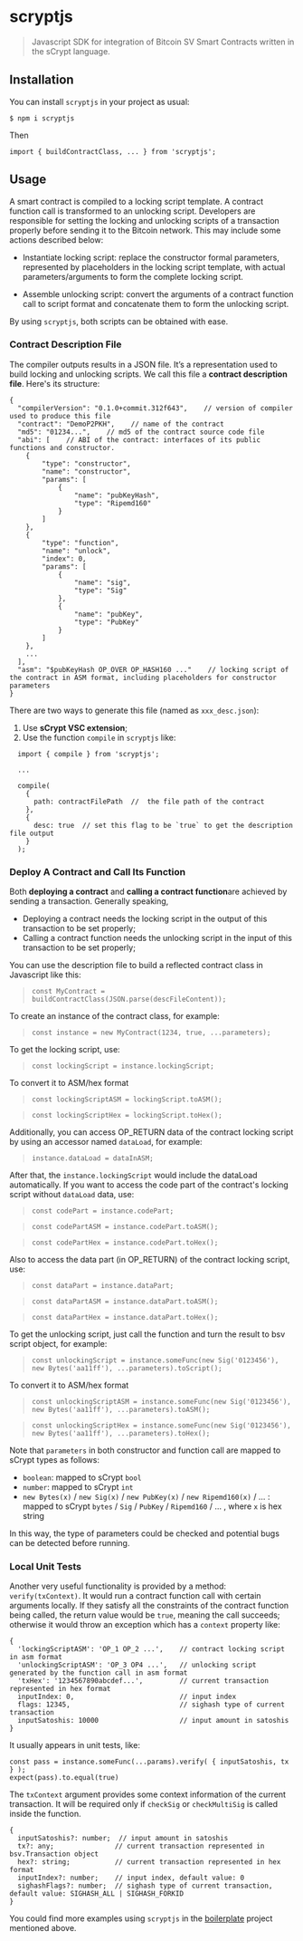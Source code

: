 # scryptjs

> Javascript SDK for integration of Bitcoin SV Smart Contracts written in the sCrypt language.

## Installation

You can install `scryptjs` in your project as usual:

```
$ npm i scryptjs
```

Then

```
import { buildContractClass, ... } from 'scryptjs';
```

## Usage

A smart contract is compiled to a locking script template. A contract function call is transformed to an unlocking script. Developers are responsible for setting the locking and unlocking scripts of a transaction properly before sending it to the Bitcoin network. This may include some actions described below:

* Instantiate locking script: replace the constructor formal parameters, represented by placeholders in the locking script template, with actual parameters/arguments to form the complete locking script.

* Assemble unlocking script: convert the arguments of a contract function call to script format and concatenate them to form the unlocking script.

By using `scryptjs`, both scripts can be obtained with ease.

### Contract Description File

The compiler outputs results in a JSON file. It’s a representation used to build locking and unlocking scripts. We call this file a **contract description file**. Here's its structure:

```
{
  "compilerVersion": "0.1.0+commit.312f643",    // version of compiler used to produce this file
  "contract": "DemoP2PKH",    // name of the contract
  "md5": "01234...",    // md5 of the contract source code file
  "abi": [    // ABI of the contract: interfaces of its public functions and constructor.
    {
        "type": "constructor",
        "name": "constructor",
        "params": [
            {
                "name": "pubKeyHash",
                "type": "Ripemd160"
            }
        ]
    },
    {
        "type": "function",
        "name": "unlock",
        "index": 0,
        "params": [
            {
                "name": "sig",
                "type": "Sig"
            },
            {
                "name": "pubKey",
                "type": "PubKey"
            }
        ]
    },
    ...
  ],
  "asm": "$pubKeyHash OP_OVER OP_HASH160 ..."    // locking script of the contract in ASM format, including placeholders for constructor parameters
}
```

There are two ways to generate this file (named as `xxx_desc.json`):

1. Use **sCrypt VSC extension**;
2. Use the function `compile` in `scryptjs` like:

> 
```
  import { compile } from 'scryptjs';
  
  ...
  
  compile( 
    { 
      path: contractFilePath  //  the file path of the contract
    }, 
    {
      desc: true  // set this flag to be `true` to get the description file output
    }
  );
```

### Deploy A Contract and Call Its Function

Both **deploying a contract** and **calling a contract function**are achieved by sending a transaction. Generally speaking,

* Deploying a contract needs the locking script in the output of this transaction to be set properly;
* Calling a contract function needs the unlocking script in the input of this transaction to be set properly;

You can use the description file to build a reflected contract class in Javascript like this:

> `const MyContract = buildContractClass(JSON.parse(descFileContent));`

To create an instance of the contract class, for example:

> `const instance = new MyContract(1234, true, ...parameters);`

To get the locking script, use:

> `const lockingScript = instance.lockingScript;`

To convert it to ASM/hex format

> `const lockingScriptASM = lockingScript.toASM();`

> `const lockingScriptHex = lockingScript.toHex();`

Additionally, you can access OP_RETURN data of the contract locking script by using an accessor named `dataLoad`, for example:

> `instance.dataLoad = dataInASM;`

After that, the `instance.lockingScript` would include the dataLoad automatically. If you want to access the code part of the contract's locking script without `dataLoad` data, use:

> `const codePart = instance.codePart;`

> `const codePartASM = instance.codePart.toASM();`

> `const codePartHex = instance.codePart.toHex();`

Also to access the data part (in OP_RETURN) of the contract locking script, use:

> `const dataPart = instance.dataPart;`

> `const dataPartASM = instance.dataPart.toASM();`

> `const dataPartHex = instance.dataPart.toHex();`

To get the unlocking script, just call the function and turn the result to bsv script object, for example:

> `const unlockingScript = instance.someFunc(new Sig('0123456'), new Bytes('aa11ff'), ...parameters).toScript();`

To convert it to ASM/hex format

> `const unlockingScriptASM = instance.someFunc(new Sig('0123456'), new Bytes('aa11ff'), ...parameters).toASM();`

> `const unlockingScriptHex = instance.someFunc(new Sig('0123456'), new Bytes('aa11ff'), ...parameters).toHex();`

Note that `parameters` in both constructor and function call are mapped to sCrypt types as follows:

* `boolean`: mapped to sCrypt `bool`
* `number`: mapped to sCrypt `int`
* `new Bytes(x)` / `new Sig(x)` / `new PubKey(x)` / `new Ripemd160(x)` / … : mapped to sCrypt `bytes` / `Sig` / `PubKey` / `Ripemd160` / … , where `x` is hex string

In this way, the type of parameters could be checked and potential bugs can be detected before running.
### Local Unit Tests

Another very useful functionality is provided by a method: `verify(txContext)`. It would run a contract function call with certain arguments locally. If they satisfy all the constraints of the contract function being called, the return value would be `true`, meaning the call succeeds; otherwise it would throw an exception which has a `context` property like:

```
{
  'lockingScriptASM': 'OP_1 OP_2 ...',    // contract locking script in asm format
  'unlockingScriptASM': 'OP_3 OP4 ...',   // unlocking script generated by the function call in asm format
  'txHex': '1234567890abcdef...',         // current transaction represented in hex format
  inputIndex: 0,                          // input index
  flags: 12345,                           // sighash type of current transaction
  inputSatoshis: 10000                    // input amount in satoshis
}
```

It usually appears in unit tests, like:

```
const pass = instance.someFunc(...params).verify( { inputSatoshis, tx } );
expect(pass).to.equal(true)
```

The `txContext` argument provides some context information of the current transaction. It will be required only if `checkSig` or `checkMultiSig` is called inside the function.

```
{
  inputSatoshis?: number;  // input amount in satoshis
  tx?: any;               // current transaction represented in bsv.Transaction object
  hex?: string;           // current transaction represented in hex format
  inputIndex?: number;    // input index, default value: 0
  sighashFlags?: number;  // sighash type of current transaction, default value: SIGHASH_ALL | SIGHASH_FORKID
}
```

You could find more examples using `scryptjs` in the [boilerplate](https://github.com/scrypt-sv/boilerplate) project mentioned above.

